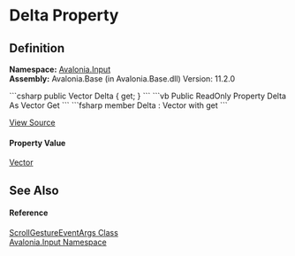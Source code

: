 # Delta Property




## Definition
**Namespace:** <a href="N_Avalonia_Input">Avalonia.Input</a>  
**Assembly:** Avalonia.Base (in Avalonia.Base.dll) Version: 11.2.0

<Tabs groupId="api-code-preview">
<TabItem value="csharp" label="C#">
```csharp
public Vector Delta { get; }
```
</TabItem>
<TabItem value="vb" label="VB">
```vb
Public ReadOnly Property Delta As Vector
	Get
```
</TabItem>
<TabItem value="fsharp" label="F#">
```fsharp
member Delta : Vector with get
```
</TabItem>
</Tabs>



<a href="https://github.com/AvaloniaUI/Avalonia/tree/master/src/Avalonia.Base/Input/ScrollGestureEventArgs.cs#L8" title="View the source code">View Source</a>



#### Property Value
<a href="T_Avalonia_Vector">Vector</a>

## See Also


#### Reference
<a href="T_Avalonia_Input_ScrollGestureEventArgs">ScrollGestureEventArgs Class</a>  
<a href="N_Avalonia_Input">Avalonia.Input Namespace</a>  

